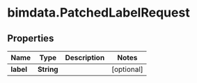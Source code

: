 # bimdata.PatchedLabelRequest

## Properties

Name | Type | Description | Notes
------------ | ------------- | ------------- | -------------
**label** | **String** |  | [optional] 


